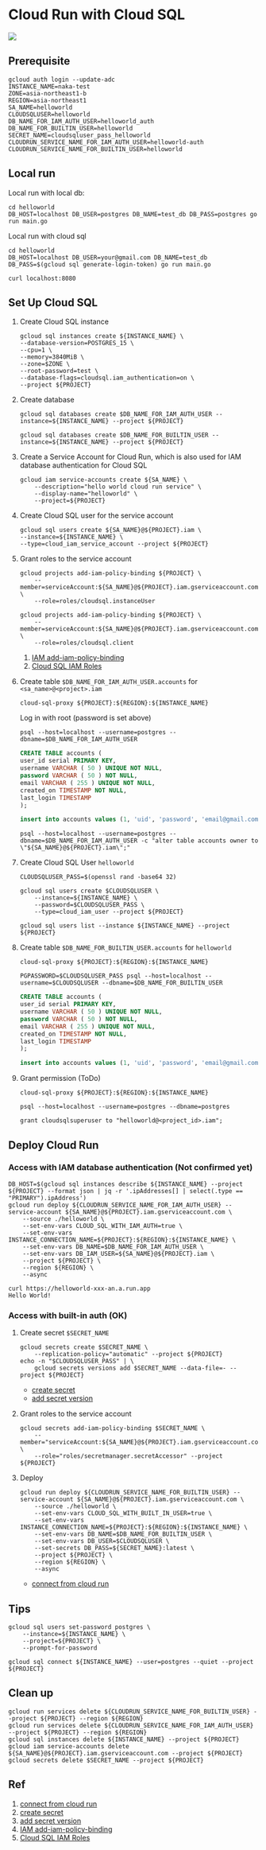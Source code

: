 # Cloud Run with Cloud SQL

![](diagram.drawio.svg)

## Prerequisite

```
gcloud auth login --update-adc
INSTANCE_NAME=naka-test
ZONE=asia-northeast1-b
REGION=asia-northeast1
SA_NAME=helloworld
CLOUDSQLUSER=helloworld
DB_NAME_FOR_IAM_AUTH_USER=helloworld_auth
DB_NAME_FOR_BUILTIN_USER=helloworld
SECRET_NAME=cloudsqluser_pass_helloworld
CLOUDRUN_SERVICE_NAME_FOR_IAM_AUTH_USER=helloworld-auth
CLOUDRUN_SERVICE_NAME_FOR_BUILTIN_USER=helloworld
```

## Local run

Local run with local db:

```
cd helloworld
DB_HOST=localhost DB_USER=postgres DB_NAME=test_db DB_PASS=postgres go run main.go
```

Local run with cloud sql

```
cd helloworld
DB_HOST=localhost DB_USER=your@gmail.com DB_NAME=test_db DB_PASS=$(gcloud sql generate-login-token) go run main.go
```

```
curl localhost:8080
```

## Set Up Cloud SQL

1. Create Cloud SQL instance

    ```
    gcloud sql instances create ${INSTANCE_NAME} \
    --database-version=POSTGRES_15 \
    --cpu=1 \
    --memory=3840MiB \
    --zone=$ZONE \
    --root-password=test \
    --database-flags=cloudsql.iam_authentication=on \
    --project ${PROJECT}
    ```

1. Create database

    ```
    gcloud sql databases create $DB_NAME_FOR_IAM_AUTH_USER --instance=${INSTANCE_NAME} --project ${PROJECT}
    ```

    ```
    gcloud sql databases create $DB_NAME_FOR_BUILTIN_USER --instance=${INSTANCE_NAME} --project ${PROJECT}
    ```

1. Create a Service Account for Cloud Run, which is also used for IAM database authentication for Cloud SQL
    ```
    gcloud iam service-accounts create ${SA_NAME} \
        --description="hello world cloud run service" \
        --display-name="helloworld" \
        --project=${PROJECT}
    ```

1. Create Cloud SQL user for the service account

    ```
    gcloud sql users create ${SA_NAME}@${PROJECT}.iam \
    --instance=${INSTANCE_NAME} \
    --type=cloud_iam_service_account --project ${PROJECT}
    ```
1. Grant roles to the service account

    ```
    gcloud projects add-iam-policy-binding ${PROJECT} \
        --member=serviceAccount:${SA_NAME}@${PROJECT}.iam.gserviceaccount.com \
        --role=roles/cloudsql.instanceUser
    ```
    ```
    gcloud projects add-iam-policy-binding ${PROJECT} \
        --member=serviceAccount:${SA_NAME}@${PROJECT}.iam.gserviceaccount.com \
        --role=roles/cloudsql.client
    ```

    1. [IAM add-iam-policy-binding](https://cloud.google.com/sdk/gcloud/reference/projects/add-iam-policy-binding)
    1. [Cloud SQL IAM Roles](https://cloud.google.com/sql/docs/postgres/iam-roles)

1. Create table `$DB_NAME_FOR_IAM_AUTH_USER.accounts` for `<sa_name>@<project>.iam`

    ```
    cloud-sql-proxy ${PROJECT}:${REGION}:${INSTANCE_NAME}
    ```

    Log in with root (password is set above)

    ```
    psql --host=localhost --username=postgres --dbname=$DB_NAME_FOR_IAM_AUTH_USER
    ```

    ```sql
    CREATE TABLE accounts (
    user_id serial PRIMARY KEY,
    username VARCHAR ( 50 ) UNIQUE NOT NULL,
    password VARCHAR ( 50 ) NOT NULL,
    email VARCHAR ( 255 ) UNIQUE NOT NULL,
    created_on TIMESTAMP NOT NULL,
    last_login TIMESTAMP
    );
    ```

    ```sql
    insert into accounts values (1, 'uid', 'password', 'email@gmail.com', '2023-07-12 00:00:00', '2023-07-12 00:01:00');
    ```

    ```
    psql --host=localhost --username=postgres --dbname=$DB_NAME_FOR_IAM_AUTH_USER -c "alter table accounts owner to \"${SA_NAME}@${PROJECT}.iam\";"
    ```

1. Create Cloud SQL User `helloworld`
    ```
    CLOUDSQLUSER_PASS=$(openssl rand -base64 32)
    ```

    ```
    gcloud sql users create $CLOUDSQLUSER \
        --instance=${INSTANCE_NAME} \
        --password=$CLOUDSQLUSER_PASS \
        --type=cloud_iam_user --project ${PROJECT}
    ```

    ```
    gcloud sql users list --instance ${INSTANCE_NAME} --project ${PROJECT}
    ```
1. Create table `$DB_NAME_FOR_BUILTIN_USER.accounts` for `helloworld`

    ```
    cloud-sql-proxy ${PROJECT}:${REGION}:${INSTANCE_NAME}
    ```

    ```
    PGPASSWORD=$CLOUDSQLUSER_PASS psql --host=localhost --username=$CLOUDSQLUSER --dbname=$DB_NAME_FOR_BUILTIN_USER
    ```

    ```sql
    CREATE TABLE accounts (
    user_id serial PRIMARY KEY,
    username VARCHAR ( 50 ) UNIQUE NOT NULL,
    password VARCHAR ( 50 ) NOT NULL,
    email VARCHAR ( 255 ) UNIQUE NOT NULL,
    created_on TIMESTAMP NOT NULL,
    last_login TIMESTAMP
    );
    ```

    ```sql
    insert into accounts values (1, 'uid', 'password', 'email@gmail.com', '2023-07-12 00:00:00', '2023-07-12 00:01:00');
    ```

1. Grant permission (ToDo)
    ```
    cloud-sql-proxy ${PROJECT}:${REGION}:${INSTANCE_NAME}
    ```

    ```
    psql --host=localhost --username=postgres --dbname=postgres
    ```

    ```
    grant cloudsqlsuperuser to "helloworld@<project_id>.iam";
    ```

## Deploy Cloud Run


### Access with IAM database authentication (Not confirmed yet)

```
DB_HOST=$(gcloud sql instances describe ${INSTANCE_NAME} --project ${PROJECT} --format json | jq -r '.ipAddresses[] | select(.type == "PRIMARY").ipAddress')
gcloud run deploy ${CLOUDRUN_SERVICE_NAME_FOR_IAM_AUTH_USER} --service-account ${SA_NAME}@${PROJECT}.iam.gserviceaccount.com \
    --source ./helloworld \
    --set-env-vars CLOUD_SQL_WITH_IAM_AUTH=true \
    --set-env-vars INSTANCE_CONNECTION_NAME=${PROJECT}:${REGION}:${INSTANCE_NAME} \
    --set-env-vars DB_NAME=$DB_NAME_FOR_IAM_AUTH_USER \
    --set-env-vars DB_IAM_USER=${SA_NAME}@${PROJECT}.iam \
    --project ${PROJECT} \
    --region ${REGION} \
    --async
```

```
curl https://helloworld-xxx-an.a.run.app
Hello World!
```

### Access with built-in auth (OK)

1. Create secret `$SECRET_NAME`

    ```
    gcloud secrets create $SECRET_NAME \
        --replication-policy="automatic" --project ${PROJECT}
    echo -n "$CLOUDSQLUSER_PASS" | \
        gcloud secrets versions add $SECRET_NAME --data-file=- --project ${PROJECT}
    ```

    - [create secret](https://cloud.google.com/secret-manager/docs/creating-and-accessing-secrets#secretmanager-create-secret-gcloud)
    - [add secret version](https://cloud.google.com/secret-manager/docs/add-secret-version)

1. Grant roles to the service account

    ```
    gcloud secrets add-iam-policy-binding $SECRET_NAME \
        --member="serviceAccount:${SA_NAME}@${PROJECT}.iam.gserviceaccount.com" \
        --role="roles/secretmanager.secretAccessor" --project ${PROJECT}
    ```

1. Deploy
    ```
    gcloud run deploy ${CLOUDRUN_SERVICE_NAME_FOR_BUILTIN_USER} --service-account ${SA_NAME}@${PROJECT}.iam.gserviceaccount.com \
        --source ./helloworld \
        --set-env-vars CLOUD_SQL_WITH_BUILT_IN_USER=true \
        --set-env-vars INSTANCE_CONNECTION_NAME=${PROJECT}:${REGION}:${INSTANCE_NAME} \
        --set-env-vars DB_NAME=$DB_NAME_FOR_BUILTIN_USER \
        --set-env-vars DB_USER=$CLOUDSQLUSER \
        --set-secrets DB_PASS=${SECRET_NAME}:latest \
        --project ${PROJECT} \
        --region ${REGION} \
        --async
    ```

    - [connect from cloud run](https://cloud.google.com/sql/docs/postgres/connect-run)

## Tips

```
gcloud sql users set-password postgres \
    --instance=${INSTANCE_NAME} \
    --project=${PROJECT} \
    --prompt-for-password
```

```
gcloud sql connect ${INSTANCE_NAME} --user=postgres --quiet --project ${PROJECT}
```

## Clean up

```
gcloud run services delete ${CLOUDRUN_SERVICE_NAME_FOR_BUILTIN_USER} --project ${PROJECT} --region ${REGION}
gcloud run services delete ${CLOUDRUN_SERVICE_NAME_FOR_IAM_AUTH_USER} --project ${PROJECT} --region ${REGION}
gcloud sql instances delete ${INSTANCE_NAME} --project ${PROJECT}
gcloud iam service-accounts delete ${SA_NAME}@${PROJECT}.iam.gserviceaccount.com --project ${PROJECT}
gcloud secrets delete $SECRET_NAME --project ${PROJECT}
```

## Ref

1. [connect from cloud run](https://cloud.google.com/sql/docs/postgres/connect-run)
1. [create secret](https://cloud.google.com/secret-manager/docs/creating-and-accessing-secrets#secretmanager-create-secret-gcloud)
1. [add secret version](https://cloud.google.com/secret-manager/docs/add-secret-version)
1. [IAM add-iam-policy-binding](https://cloud.google.com/sdk/gcloud/reference/projects/add-iam-policy-binding)
1. [Cloud SQL IAM Roles](https://cloud.google.com/sql/docs/postgres/iam-roles)

